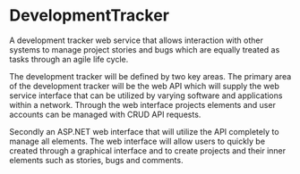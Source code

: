DevelopmentTracker
==================


A development tracker web service that allows interaction with other systems to manage project stories and bugs which are equally treated as tasks through an agile life cycle.

The development tracker will be defined by two key areas. The primary area of the development tracker will be the web API which will supply the web service interface that can be utilized by varying software and applications within a network. Through the web interface projects elements and user accounts can be managed with CRUD API requests.

Secondly an ASP.NET web interface that will utilize the API completely to manage all elements. The web interface will allow users to quickly be created through a graphical interface and to create projects and their inner elements such as stories, bugs and comments.
